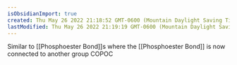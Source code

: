 ```yaml
---
isObsidianImport: true
created: Thu May 26 2022 21:18:52 GMT-0600 (Mountain Daylight Saving Time)
lastModified: Thu May 26 2022 21:19:19 GMT-0600 (Mountain Daylight Saving Time)
---
```

Similar to [[Phosphoester Bond]]s where the [[Phosphoester Bond]] is now connected to another group
COPOC
